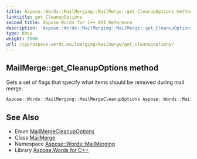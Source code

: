 ```yaml
---
title: Aspose::Words::MailMerging::MailMerge::get_CleanupOptions method
linktitle: get_CleanupOptions
second_title: Aspose.Words for C++ API Reference
description: 'Aspose::Words::MailMerging::MailMerge::get_CleanupOptions method. Gets a set of flags that specify what items should be removed during mail merge in C++.'
type: docs
weight: 5000
url: /cpp/aspose.words.mailmerging/mailmerge/get_cleanupoptions/
---
```

## MailMerge::get_CleanupOptions method


Gets a set of flags that specify what items should be removed during mail merge.

```cpp
Aspose::Words::MailMerging::MailMergeCleanupOptions Aspose::Words::MailMerging::MailMerge::get_CleanupOptions() const
```

## See Also

* Enum [MailMergeCleanupOptions](../../mailmergecleanupoptions/)
* Class [MailMerge](../)
* Namespace [Aspose::Words::MailMerging](../../)
* Library [Aspose.Words for C++](../../../)
